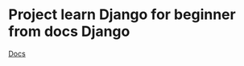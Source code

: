 # Project learn Django for beginner from docs Django

[Docs](https://docs.djangoproject.com/en/5.0/intro/)